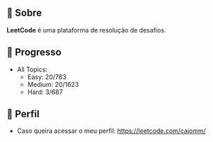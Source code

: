 ## 📌 Sobre

**LeetCode** é uma plataforma de resolução de desafios.

## 🚀 Progresso

- All Topics:
  - Easy: 20/783
  - Medium: 20/1623
  - Hard: 3/687
  
## 🙂 Perfil

- Caso queira acessar o meu perfil: <https://leetcode.com/caiomm/>
